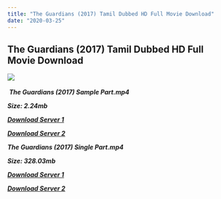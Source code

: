 ```yaml
---
title: "The Guardians (2017) Tamil Dubbed HD Full Movie Download"
date: "2020-03-25"
---
```


## The Guardians (2017) Tamil Dubbed HD Full Movie Download

![](https://images.moviebuff.com/87e9d314-c3ea-4473-9f1c-c04ae68a117a?w=500) 

 _**The Guardians (2017) Sample Part.mp4**_

_**Size: 2.24mb**_

[_**Download Server 1**_](http://b2.wetransfer.vip/files/Tamil{5adf554ba90925c4992f0fe8eae1093bfca14c1a880041370a5a335b793ae9c1}20Dubbed{5adf554ba90925c4992f0fe8eae1093bfca14c1a880041370a5a335b793ae9c1}20Movies/Tamil{5adf554ba90925c4992f0fe8eae1093bfca14c1a880041370a5a335b793ae9c1}202017{5adf554ba90925c4992f0fe8eae1093bfca14c1a880041370a5a335b793ae9c1}20Dubbed{5adf554ba90925c4992f0fe8eae1093bfca14c1a880041370a5a335b793ae9c1}20Movies/The{5adf554ba90925c4992f0fe8eae1093bfca14c1a880041370a5a335b793ae9c1}20Guardians{5adf554ba90925c4992f0fe8eae1093bfca14c1a880041370a5a335b793ae9c1}20(2017)/The{5adf554ba90925c4992f0fe8eae1093bfca14c1a880041370a5a335b793ae9c1}20Guardians{5adf554ba90925c4992f0fe8eae1093bfca14c1a880041370a5a335b793ae9c1}20(2017){5adf554ba90925c4992f0fe8eae1093bfca14c1a880041370a5a335b793ae9c1}20HDRip/The{5adf554ba90925c4992f0fe8eae1093bfca14c1a880041370a5a335b793ae9c1}20Guardians{5adf554ba90925c4992f0fe8eae1093bfca14c1a880041370a5a335b793ae9c1}20(2017){5adf554ba90925c4992f0fe8eae1093bfca14c1a880041370a5a335b793ae9c1}20Sample{5adf554ba90925c4992f0fe8eae1093bfca14c1a880041370a5a335b793ae9c1}20(640x360).mp4)

[_**Download Server 2**_](http://b2.wetransfer.vip/files/Tamil{5adf554ba90925c4992f0fe8eae1093bfca14c1a880041370a5a335b793ae9c1}20Dubbed{5adf554ba90925c4992f0fe8eae1093bfca14c1a880041370a5a335b793ae9c1}20Movies/Tamil{5adf554ba90925c4992f0fe8eae1093bfca14c1a880041370a5a335b793ae9c1}202017{5adf554ba90925c4992f0fe8eae1093bfca14c1a880041370a5a335b793ae9c1}20Dubbed{5adf554ba90925c4992f0fe8eae1093bfca14c1a880041370a5a335b793ae9c1}20Movies/The{5adf554ba90925c4992f0fe8eae1093bfca14c1a880041370a5a335b793ae9c1}20Guardians{5adf554ba90925c4992f0fe8eae1093bfca14c1a880041370a5a335b793ae9c1}20(2017)/The{5adf554ba90925c4992f0fe8eae1093bfca14c1a880041370a5a335b793ae9c1}20Guardians{5adf554ba90925c4992f0fe8eae1093bfca14c1a880041370a5a335b793ae9c1}20(2017){5adf554ba90925c4992f0fe8eae1093bfca14c1a880041370a5a335b793ae9c1}20HDRip/The{5adf554ba90925c4992f0fe8eae1093bfca14c1a880041370a5a335b793ae9c1}20Guardians{5adf554ba90925c4992f0fe8eae1093bfca14c1a880041370a5a335b793ae9c1}20(2017){5adf554ba90925c4992f0fe8eae1093bfca14c1a880041370a5a335b793ae9c1}20Sample{5adf554ba90925c4992f0fe8eae1093bfca14c1a880041370a5a335b793ae9c1}20(640x360).mp4)

_**The Guardians (2017) Single Part.mp4**_

_**Size: 328.03mb**_

[_**Download Server 1**_](http://b2.wetransfer.vip/files/Tamil{5adf554ba90925c4992f0fe8eae1093bfca14c1a880041370a5a335b793ae9c1}20Dubbed{5adf554ba90925c4992f0fe8eae1093bfca14c1a880041370a5a335b793ae9c1}20Movies/Tamil{5adf554ba90925c4992f0fe8eae1093bfca14c1a880041370a5a335b793ae9c1}202017{5adf554ba90925c4992f0fe8eae1093bfca14c1a880041370a5a335b793ae9c1}20Dubbed{5adf554ba90925c4992f0fe8eae1093bfca14c1a880041370a5a335b793ae9c1}20Movies/The{5adf554ba90925c4992f0fe8eae1093bfca14c1a880041370a5a335b793ae9c1}20Guardians{5adf554ba90925c4992f0fe8eae1093bfca14c1a880041370a5a335b793ae9c1}20(2017)/The{5adf554ba90925c4992f0fe8eae1093bfca14c1a880041370a5a335b793ae9c1}20Guardians{5adf554ba90925c4992f0fe8eae1093bfca14c1a880041370a5a335b793ae9c1}20(2017){5adf554ba90925c4992f0fe8eae1093bfca14c1a880041370a5a335b793ae9c1}20HDRip/The{5adf554ba90925c4992f0fe8eae1093bfca14c1a880041370a5a335b793ae9c1}20Guardians{5adf554ba90925c4992f0fe8eae1093bfca14c1a880041370a5a335b793ae9c1}20(2017){5adf554ba90925c4992f0fe8eae1093bfca14c1a880041370a5a335b793ae9c1}20Single{5adf554ba90925c4992f0fe8eae1093bfca14c1a880041370a5a335b793ae9c1}20Part{5adf554ba90925c4992f0fe8eae1093bfca14c1a880041370a5a335b793ae9c1}20(640x360).mp4)

_**[Download Server 2](http://b2.wetransfer.vip/files/Tamil{5adf554ba90925c4992f0fe8eae1093bfca14c1a880041370a5a335b793ae9c1}20Dubbed{5adf554ba90925c4992f0fe8eae1093bfca14c1a880041370a5a335b793ae9c1}20Movies/Tamil{5adf554ba90925c4992f0fe8eae1093bfca14c1a880041370a5a335b793ae9c1}202017{5adf554ba90925c4992f0fe8eae1093bfca14c1a880041370a5a335b793ae9c1}20Dubbed{5adf554ba90925c4992f0fe8eae1093bfca14c1a880041370a5a335b793ae9c1}20Movies/The{5adf554ba90925c4992f0fe8eae1093bfca14c1a880041370a5a335b793ae9c1}20Guardians{5adf554ba90925c4992f0fe8eae1093bfca14c1a880041370a5a335b793ae9c1}20(2017)/The{5adf554ba90925c4992f0fe8eae1093bfca14c1a880041370a5a335b793ae9c1}20Guardians{5adf554ba90925c4992f0fe8eae1093bfca14c1a880041370a5a335b793ae9c1}20(2017){5adf554ba90925c4992f0fe8eae1093bfca14c1a880041370a5a335b793ae9c1}20HDRip/The{5adf554ba90925c4992f0fe8eae1093bfca14c1a880041370a5a335b793ae9c1}20Guardians{5adf554ba90925c4992f0fe8eae1093bfca14c1a880041370a5a335b793ae9c1}20(2017){5adf554ba90925c4992f0fe8eae1093bfca14c1a880041370a5a335b793ae9c1}20Single{5adf554ba90925c4992f0fe8eae1093bfca14c1a880041370a5a335b793ae9c1}20Part{5adf554ba90925c4992f0fe8eae1093bfca14c1a880041370a5a335b793ae9c1}20(640x360).mp4)**_
